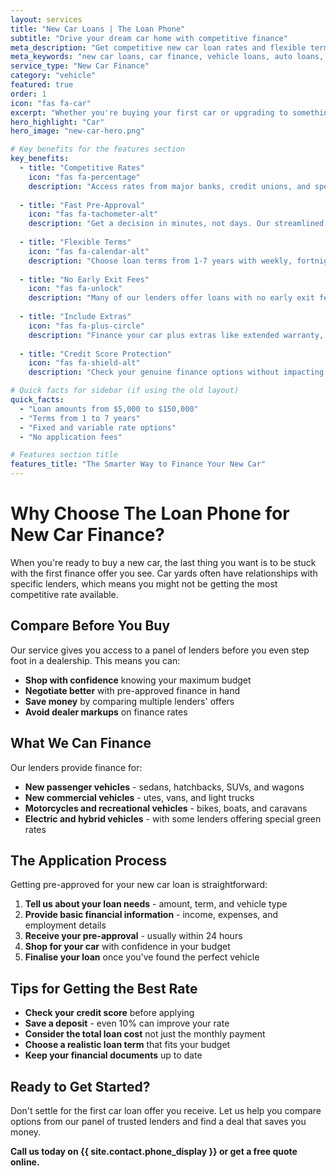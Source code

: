 ```yaml
---
layout: services
title: "New Car Loans | The Loan Phone"
subtitle: "Drive your dream car home with competitive finance"
meta_description: "Get competitive new car loan rates and flexible terms. Compare offers from multiple lenders with no impact on your credit score. Fast approval process."
meta_keywords: "new car loans, car finance, vehicle loans, auto loans, car financing Australia"
service_type: "New Car Finance"
category: "vehicle"
featured: true
order: 1
icon: "fas fa-car"
excerpt: "Whether you're buying your first car or upgrading to something special, we'll help you find competitive finance with terms that suit your budget."
hero_highlight: "Car"
hero_image: "new-car-hero.png"

# Key benefits for the features section
key_benefits:
  - title: "Competitive Rates"
    icon: "fas fa-percentage"
    description: "Access rates from major banks, credit unions, and specialist car lenders to ensure you get a competitive deal on your new car."
    
  - title: "Fast Pre-Approval"
    icon: "fas fa-tachometer-alt"
    description: "Get a decision in minutes, not days. Our streamlined process means you can shop with confidence knowing your budget."
    
  - title: "Flexible Terms"
    icon: "fas fa-calendar-alt"
    description: "Choose loan terms from 1-7 years with weekly, fortnightly, or monthly repayments to suit your cash flow."
    
  - title: "No Early Exit Fees"
    icon: "fas fa-unlock"
    description: "Many of our lenders offer loans with no early exit fees, giving you the freedom to pay off your loan sooner if you choose."
    
  - title: "Include Extras"
    icon: "fas fa-plus-circle"
    description: "Finance your car plus extras like extended warranty, insurance, and accessories all in one convenient loan."
    
  - title: "Credit Score Protection"
    icon: "fas fa-shield-alt"
    description: "Check your genuine finance options without impacting your credit score through our soft credit check process."

# Quick facts for sidebar (if using the old layout)
quick_facts:
  - "Loan amounts from $5,000 to $150,000"
  - "Terms from 1 to 7 years"
  - "Fixed and variable rate options"
  - "No application fees"

# Features section title
features_title: "The Smarter Way to Finance Your New Car"
---
```


# Why Choose The Loan Phone for New Car Finance?

When you're ready to buy a new car, the last thing you want is to be stuck with the first finance offer you see. Car yards often have relationships with specific lenders, which means you might not be getting the most competitive rate available.

## Compare Before You Buy

Our service gives you access to a panel of lenders before you even step foot in a dealership. This means you can:

- **Shop with confidence** knowing your maximum budget
- **Negotiate better** with pre-approved finance in hand  
- **Save money** by comparing multiple lenders' offers
- **Avoid dealer markups** on finance rates

## What We Can Finance

Our lenders provide finance for:

- **New passenger vehicles** - sedans, hatchbacks, SUVs, and wagons
- **New commercial vehicles** - utes, vans, and light trucks
- **Motorcycles and recreational vehicles** - bikes, boats, and caravans
- **Electric and hybrid vehicles** - with some lenders offering special green rates

## The Application Process

Getting pre-approved for your new car loan is straightforward:

1. **Tell us about your loan needs** - amount, term, and vehicle type
2. **Provide basic financial information** - income, expenses, and employment details
3. **Receive your pre-approval** - usually within 24 hours
4. **Shop for your car** with confidence in your budget
5. **Finalise your loan** once you've found the perfect vehicle

## Tips for Getting the Best Rate

- **Check your credit score** before applying
- **Save a deposit** - even 10% can improve your rate
- **Consider the total loan cost** not just the monthly payment
- **Choose a realistic loan term** that fits your budget
- **Keep your financial documents** up to date

## Ready to Get Started?

Don't settle for the first car loan offer you receive. Let us help you compare options from our panel of trusted lenders and find a deal that saves you money.

**Call us today on {{ site.contact.phone_display }} or get a free quote online.**
